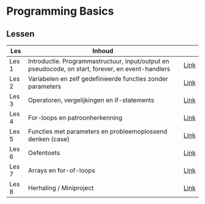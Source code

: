 # Programming Basics

## Lessen

| Les   | Inhoud                                                                                            |                          |
| ----- | ------------------------------------------------------------------------------------------------- | ------------------------ |
| Les 1 | Introductie. Programmastructuur, input/output en pseudocode, on start, forever, en event-handlers | [Link](./lessen/les1.md) |
| Les 2 | Variabelen en zelf gedefinieerde functies zonder parameters                                       | [Link](./lessen/les2.md) |
| Les 3 | Operatoren, vergelijkingen en if-statements                                                       | [Link](./lessen/les3.md) |
| Les 4 | For-loops en patroonherkenning                                                                    | [Link](./lessen/les4.md) |
| Les 5 | Functies met parameters en probleemoplossend denken (case)                                        | [Link](./lessen/les5.md) |
| Les 6 | Oefentoets                                                                                        | [Link](./lessen/les6.md) |
| Les 7 | Arrays en for-of-loops                                                                            | [Link](./lessen/les7.md) |
| Les 8 | Herhaling / Miniproject                                                                           | [Link](./lessen/les8.md) |
